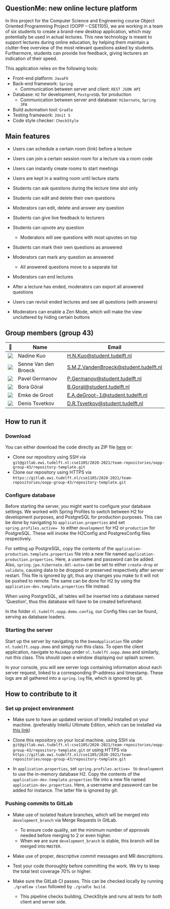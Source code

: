 ## QuestionMe: new online lecture platform

In this project for the Computer Science and Engineering course Object Oriented Programming Project (OOPP – CSE1105), we are working in a team of six students to create a brand-new desktop application, which may potentially be used in actual lectures.
This new technology is meant to support lectures during online education, by helping them maintain a clutter-free overview of the most relevant questions asked by students. Furthermore, students can provide live feedback, giving lecturers an indication of their speed.

This application relies on the following tools:
- Front-end platform: `JavaFX`
- Back-end framework: `Spring`
  - Communication between server and client: `REST JSON API` 
- Database: `H2` for development, `PostgreSQL` for production
    - Communication between server and database: `Hibernate`, `Spring JPA`
- Build automation tool: `Gradle`
- Testing framework: `JUnit 5` 
- Code style checker: `CheckStyle`


## Main features

- Users can schedule a certain room (link) before a lecture
- Users can join a certain session room for a lecture via a room code
- Users can instantly create rooms to start meetings
- Users are kept in a waiting room until lecture starts


- Students can ask questions during the lecture time slot only
- Students can edit and delete their own questions
- Moderators can edit, delete and answer any question
- Students can give live feedback to lecturers
- Students can upvote any question
    - Moderators will see questions with most upvotes on top


- Students can mark their own questions as answered
- Moderators can mark any question as answered
  - All answered questions move to a separate list 
    
    
- Moderators can end lectures 
- After a lecture has ended, moderators can export all answered questions
- Users can revisit ended lectures and see all questions (with answers)
- Moderators can enable a Zen Mode, which will make the view uncluttered by hiding certain buttons


## Group members (group 43)

| 📸 | Name | Email |
|---|---|---|
| ![](https://eu.ui-avatars.com/api/?name=NK&length=4&size=50&color=DDD&background=777&font-size=0.325) |   Nadine Kuo   | H.N.Kuo@student.tudelft.nl |
| ![](https://eu.ui-avatars.com/api/?name=SB&length=4&size=50&color=DDD&background=777&font-size=0.325) |   Senne Van den Broeck   | S.M.Z.VandenBroeck@student.tudelft.nl |
| ![](https://eu.ui-avatars.com/api/?name=PG&length=4&size=50&color=DDD&background=777&font-size=0.325) |   Pavel Germanov   | P.Germanov@student.tudelft.nl |
| ![](https://eu.ui-avatars.com/api/?name=BG&length=4&size=50&color=DDD&background=777&font-size=0.325) |   Bora Göral   | B.Goral@student.tudelft.nl |
| ![](https://eu.ui-avatars.com/api/?name=EG&length=4&size=50&color=DDD&background=777&font-size=0.325) |   Emke de Groot   | E.A.deGroot-1@student.tudelft.nl |
| ![](https://eu.ui-avatars.com/api/?name=DT&length=4&size=50&color=DDD&background=777&font-size=0.325) |   Denis Tsvetkov   | D.R.Tsvetkov@student.tudelft.nl |



## How to run it


### Download

You can either download the code directly as ZIP file [here](https://gitlab.ewi.tudelft.nl/cse1105/2020-2021/team-repositories/oopp-group-43/repository-template/-/archive/master/repository-template-master.zip) or:

- Clone our repository using SSH via `git@gitlab.ewi.tudelft.nl:cse1105/2020-2021/team-repositories/oopp-group-43/repository-template.git`
- Clone our repository using HTTPS via `https://gitlab.ewi.tudelft.nl/cse1105/2020-2021/team-repositories/oopp-group-43/repository-template.git`


### Configure database

Before starting the server, you might want to configure your database settings.
We worked with Spring Profiles to switch between H2 for development purposes, and PostgreSQL for production purposes. 
This can be done by navigating to `application.properties` and set `spring.profiles.active= ` to either `development` for H2 or `production` for PostgreSQL.
These will invoke the H2Config and PostgresConfig files respectively.

For setting up PostgreSQL, copy the contents of the `application-production.template.properties` file into a new file named `application-production.properties`. 
Here, a username and password can be added. Also, `spring.jpa.hibernate.ddl-auto=` can be set to either `create-drop` or `validate`,
causing data to be dropped or preserved respectively after server restart.
This file is ignored by git, thus any changes you make to it will not be pushed to remote.
The same can be done for H2 by using the `application-dev.template.properties` file instead.


When using PostgreSQL, all tables will be inserted into a database named 'Question', 
thus this database will have to be created beforehand.


In the folder `nl.tudelft.oopp.demo.config`, our Config files can be found, serving as database loaders.

### Starting the server

Start up the server by navigating to the `DemoApplication` file under `nl.tudelft.oopp.demo` and simply run this class.
To open the client application, navigate to `MainApp` under `nl.tudelft.oopp.demo` and similarly, run this class.
This should open a window displaying our splash screen. 

In your console, you will see server logs containing information about each server request, 
linked to a corresponding IP-address and timestamp. These logs are all gathered into a `spring.log`
file, which is ignored by git.


## How to contribute to it

### Set up project environment

- Make sure to have an updated version of IntelliJ installed on your machine. 
  (preferably IntelliJ Ultimate Edition, which can be installed via [this link](https://www.jetbrains.com/idea/))


- Clone this repository on your local machine, using SSH via `git@gitlab.ewi.tudelft.nl:cse1105/2020-2021/team-repositories/oopp-group-43/repository-template.git`
  or using HTTPS via `https://gitlab.ewi.tudelft.nl/cse1105/2020-2021/team-repositories/oopp-group-43/repository-template.git`


- In `application.properties`, set `spring.profiles.active= ` to `development` to use the in-memory database H2.
  Copy the contents of the `application-dev.template.properties` file into a new file named `application-dev.properties`.
  Here, a username and password can be added for instance. The latter file is ignored by git. 

### Pushing commits to GitLab

- Make use of isolated feature branches, which will be merged into `development_branch` 
via Merge Requests in GitLab. 
    - To ensure code quality, set the minimum number of approvals needed 
      before merging to 2 or even higher.
    - When we are sure `development_branch` is stable, this branch will be merged into `MASTER`.
  

- Make use of proper, descriptive commit messages and MR descriptions.


- Test your code thoroughly before committing the work.
We try to keep the total test coverage 70% or higher.
  

- Make sure the GitLab CI passes. 
This can be checked locally by running `./gradlew clean` followed by `./gradle build`.
  - This pipeline checks building, CheckStyle and runs all tests for both client and server side.